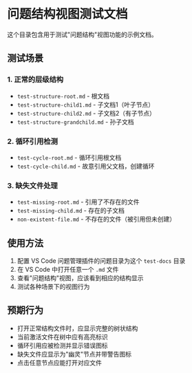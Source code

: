 # 问题结构视图测试文档

这个目录包含用于测试"问题结构"视图功能的示例文档。

## 测试场景

### 1. 正常的层级结构
- `test-structure-root.md` - 根文档
- `test-structure-child1.md` - 子文档1（叶子节点）
- `test-structure-child2.md` - 子文档2（有子节点）
- `test-structure-grandchild.md` - 孙子文档

### 2. 循环引用检测
- `test-cycle-root.md` - 循环引用根文档
- `test-cycle-child.md` - 故意引用父文档，创建循环

### 3. 缺失文件处理
- `test-missing-root.md` - 引用了不存在的文件
- `test-missing-child.md` - 存在的子文档
- `non-existent-file.md` - 不存在的文件（被引用但未创建）

## 使用方法

1. 配置 VS Code 问题管理插件的问题目录为这个 `test-docs` 目录
2. 在 VS Code 中打开任意一个 `.md` 文件
3. 查看"问题结构"视图，应该看到相应的结构显示
4. 测试各种场景下的视图行为

## 预期行为

- 打开正常结构文件时，应显示完整的树状结构
- 当前激活文件在树中应有高亮标识
- 循环引用应被检测并显示错误图标
- 缺失文件应显示为"幽灵"节点并带警告图标
- 点击任意节点应能打开对应文件

